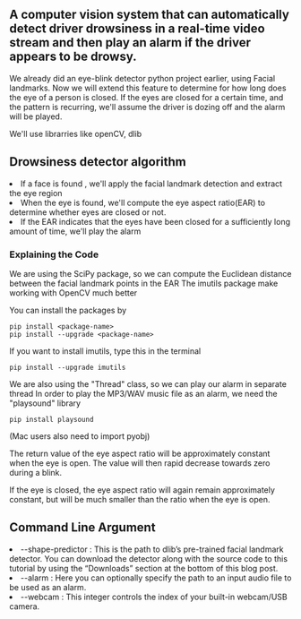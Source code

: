 ## A computer vision system that can automatically detect driver drowsiness in a real-time video stream and then play an alarm if the driver appears to be drowsy.

We already did an eye-blink detector python project earlier, using Facial landmarks.
Now we will extend this feature to determine for how long does the eye of a person is closed. If the eyes are closed for a certain time, and the pattern is recurring, we'll assume the driver is dozing off and the alarm will be played.

We'll use librarries like openCV, dlib 

## Drowsiness detector algorithm

<li>If a face is found , we'll apply the facial landmark detection and extract the eye region

<li> When the eye is found, we'll compute the eye aspect ratio(EAR) to determine whether eyes are closed or not.</li>

<li> If the EAR indicates that the eyes have been closed for a sufficiently long amount of time, we'll play the alarm</li>

### Explaining the Code

We are using the SciPy package, so we can compute the Euclidean distance between the facial landmark points in the EAR 
The imutils package make working with OpenCV much better

You can install the packages by

 `pip install <package-name>` \
 `pip install --upgrade <package-name>`

If you want to install imutils, type this in the terminal

`pip install --upgrade imutils` 

We are also using the "Thread" class, so we can play our alarm in separate thread
In order to play the MP3/WAV music file as an alarm, we need the "playsound" library

`pip install playsound`

(Mac users also need to import pyobj)

The return value of the eye aspect ratio will be approximately constant when the eye is open. The value will then rapid decrease towards zero during a blink.

If the eye is closed, the eye aspect ratio will again remain approximately constant, but will be much smaller than the ratio when the eye is open.


## Command Line Argument

<li>--shape-predictor : This is the path to dlib’s pre-trained facial landmark detector. You can download the detector along with the source code to this tutorial by using the “Downloads” section at the bottom of this blog post.
<li>--alarm : Here you can optionally specify the path to an input audio file to be used as an alarm.
<li>--webcam : This integer controls the index of your built-in webcam/USB camera.</li>



















